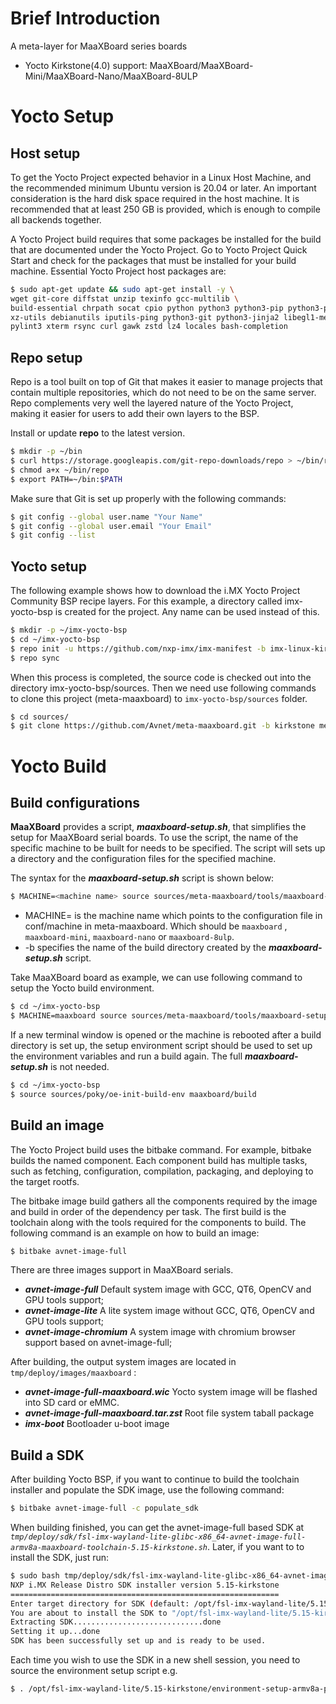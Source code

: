 # Brief Introduction



A meta-layer for MaaXBoard series boards

- Yocto Kirkstone(4.0) support:    MaaXBoard/MaaXBoard-Mini/MaaXBoard-Nano/MaaXBoard-8ULP



# Yocto Setup



## Host setup



To get the Yocto Project expected behavior in a Linux Host Machine, and the recommended minimum Ubuntu version is 20.04 or later. An important consideration is the hard disk space required in the host machine.  It is recommended that at least 250 GB is provided, which is enough to compile all backends together.

A Yocto Project build requires that some packages be installed for the build that are documented under the Yocto Project. Go to Yocto Project Quick Start and check for the packages that must be installed for your build machine. Essential Yocto Project host packages are:

```bash
$ sudo apt-get update && sudo apt-get install -y \
wget git-core diffstat unzip texinfo gcc-multilib \
build-essential chrpath socat cpio python python3 python3-pip python3-pexpect \
xz-utils debianutils iputils-ping python3-git python3-jinja2 libegl1-mesa libsdl1.2-dev \
pylint3 xterm rsync curl gawk zstd lz4 locales bash-completion
```



## Repo setup



Repo is a tool built on top of Git that makes it easier to manage projects that contain multiple repositories, which do not need to be on the same server. Repo complements very well the layered nature of the Yocto Project, making it easier for users to add their own layers to the BSP.



Install or update **repo** to the latest version.

```bash
$ mkdir -p ~/bin
$ curl https://storage.googleapis.com/git-repo-downloads/repo > ~/bin/repo
$ chmod a+x ~/bin/repo
$ export PATH=~/bin:$PATH
```



Make sure that Git is set up properly with the following commands:

```bash
$ git config --global user.name "Your Name"
$ git config --global user.email "Your Email"
$ git config --list
```



## Yocto setup



The following example shows how to download the i.MX Yocto Project Community BSP recipe layers. For this example, a directory called imx-yocto-bsp is created for the project. Any name can be used instead of this.

```bash
$ mkdir -p ~/imx-yocto-bsp
$ cd ~/imx-yocto-bsp
$ repo init -u https://github.com/nxp-imx/imx-manifest -b imx-linux-kirkstone -m imx-5.15.71-2.2.0.xml
$ repo sync
```



When this process is completed, the source code is checked out into the directory imx-yocto-bsp/sources.  Then we need use following commands to clone this project (meta-maaxboard)  to `imx-yocto-bsp/sources` folder.

```bash
$ cd sources/
$ git clone https://github.com/Avnet/meta-maaxboard.git -b kirkstone meta-maaxboard
```



# Yocto Build



## Build configurations



**MaaXBoard** provides a script, ***maaxboard-setup.sh***, that simplifies the setup for MaaXBoard serial boards. To use the script, the name of the
specific machine to be built for needs to be specified. The script will sets up a directory and the configuration files for the specified machine.

The syntax for the  ***maaxboard-setup.sh*** script is shown below:

```bash
$ MACHINE=<machine name> source sources/meta-maaxboard/tools/maaxboard-setup.sh -b <build dir>
```

* MACHINE=<machine configuration name> is the machine name which points to the configuration file in conf/machine in
  meta-maaxboard.  Which should be  `maaxboard` , `maaxboard-mini`,  `maaxboard-nano` or `maaxboard-8ulp`.
* -b <build dir> specifies the name of the build directory created by the ***maaxboard-setup.sh*** script.



Take MaaXBoard board as example, we can use following command to setup the Yocto build environment.

```bash
$ cd ~/imx-yocto-bsp
$ MACHINE=maaxboard source sources/meta-maaxboard/tools/maaxboard-setup.sh -b maaxboard/build
```



If a new terminal window is opened or the machine is rebooted after a build directory is set up, the setup environment script should
be used to set up the environment variables and run a build again. The full ***maaxboard-setup.sh*** is not needed.

```bash
$ cd ~/imx-yocto-bsp
$ source sources/poky/oe-init-build-env maaxboard/build
```



## Build an image



The Yocto Project build uses the bitbake command. For example, bitbake <component> builds the named component. Each component build has multiple tasks, such as fetching, configuration, compilation, packaging, and deploying to the target rootfs.

The bitbake image build gathers all the components required by the image and build in order of the dependency per task. The first build is the toolchain along with the tools required for the components to build.  The following command is an example on how to build an image:

```bash
$ bitbake avnet-image-full
```



There are three images support in MaaXBoard serials.

* ***avnet-image-full***       Default system image with GCC, QT6, OpenCV  and GPU tools support;
* ***avnet-image-lite***       A lite system image without GCC, QT6, OpenCV  and GPU tools support;
* ***avnet-image-chromium***   A system image with chromium  browser support based on avnet-image-full;



After building, the output system images are located in `tmp/deploy/images/maaxboard`  :

* ***avnet-image-full-maaxboard.wic***         Yocto system image will be flashed into SD card or eMMC.
* ***avnet-image-full-maaxboard.tar.zst***     Root file system taball package
* ***imx-boot***                               Bootloader u-boot image



## Build a SDK



After building Yocto BSP, if you want to continue to build the toolchain installer and populate the SDK image, use the following command:

```bash
$ bitbake avnet-image-full -c populate_sdk
```



When building finished, you can get the avnet-image-full based SDK at  *`tmp/deploy/sdk/fsl-imx-wayland-lite-glibc-x86_64-avnet-image-full-armv8a-maaxboard-toolchain-5.15-kirkstone.sh`*. Later, if you want to to install the SDK, just run:

```bash
$ sudo bash tmp/deploy/sdk/fsl-imx-wayland-lite-glibc-x86_64-avnet-image-full-armv8a-maaxboard-toolchain-5.15-kirkstone.sh
NXP i.MX Release Distro SDK installer version 5.15-kirkstone
============================================================
Enter target directory for SDK (default: /opt/fsl-imx-wayland-lite/5.15-kirkstone):
You are about to install the SDK to "/opt/fsl-imx-wayland-lite/5.15-kirkstone". Proceed [Y/n]? y
Extracting SDK.............................done
Setting it up...done
SDK has been successfully set up and is ready to be used.
```



Each time you wish to use the SDK in a new shell session, you need to source the environment setup script e.g.

```bash
$ . /opt/fsl-imx-wayland-lite/5.15-kirkstone/environment-setup-armv8a-poky-linux
```

